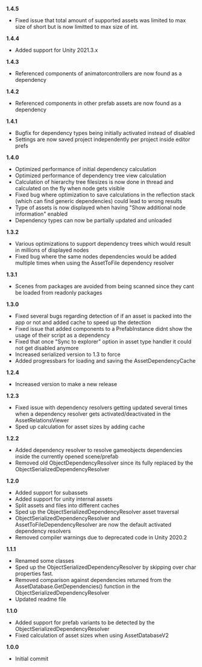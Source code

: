 **1.4.5**
- Fixed issue that total amount of supported assets was limited to max size of short but is now limitted to max size of int.

**1.4.4**
- Added support for Unity 2021.3.x

**1.4.3**
 - Referenced components of animatorcontrollers are now found as a dependency

**1.4.2**
 - Referenced components in other prefab assets are now found as a dependency
 
**1.4.1**
 - Bugfix for dependency types being initially activated instead of disabled
 - Settings are now saved project independently per project inside editor prefs

**1.4.0**
 - Optimized performance of initial dependency calculation
 - Optimized performance of dependency tree view calculation
 - Calculation of hierarchy tree filesizes is now done in thread and calculated on the fly when node gets visible
 - Fixed bug where optimization to save calculations in the reflection stack (which can find generic dependencies) could lead to wrong results
 - Type of assets is now displayed when having "Show additional node information" enabled
 - Dependency types can now be partially updated and unloaded

**1.3.2**
 - Various optimizations to support dependency trees which would result in millions of displayed nodes
 - Fixed bug where the same nodes dependencies would be added multiple times when using the AssetToFile dependency resolver

**1.3.1**
 - Scenes from packages are avoided from being scanned since they cant be loaded from readonly packages

**1.3.0**
 - Fixed several bugs regarding detection of if an asset is packed into the app or not and added cache to speed up the detection
 - Fixed issue that added components to a PrefabInstance didnt show the usage of their script as a dependency
 - Fixed that once "Sync to explorer" option in asset type handler it could not get disabled anymore
 - Increased serialized version to 1.3 to force
 - Added progressbars for loading and saving the AssetDependencyCache

**1.2.4**
 - Increased version to make a new release

**1.2.3**
 - Fixed issue with dependency resolvers getting updated several times when a dependency resolver gets activated/deactivated in the AssetRelationsViewer
 - Sped up calculation for asset sizes by adding cache

**1.2.2**
 - Added dependency resolver to resolve gameobjects dependencies inside the currently opened scene/prefab
 - Removed old ObjectDependencyResolver since its fully replaced by the ObjectSerializedDependencyResolver

**1.2.0**
 - Added support for subassets
 - Added support for unity internal assets
 - Split assets and files into different caches
 - Sped up the ObjectSerializedDependencyResolver asset traversal
 - ObjectSerializedDependencyResolver and AssetToFileDependencyResolver are now the default activated dependency resolvers
 - Removed compiler warnings due to deprecated code in Unity 2020.2

**1.1.1**
 - Renamed some classes
 - Sped up the ObjectSerializedDependencyResolver by skipping over char properties fast.
 - Removed comparison against dependencies returned from the AssetDatabase.GetDependencies() function in the ObjectSerializedDependencyResolver 
 - Updated readme file
 
**1.1.0**
 - Added support for prefab variants to be detected by the ObjectSerializedDependencyResolver
 - Fixed calculation of asset sizes when using AssetDatabaseV2

**1.0.0**

 - Initial commit